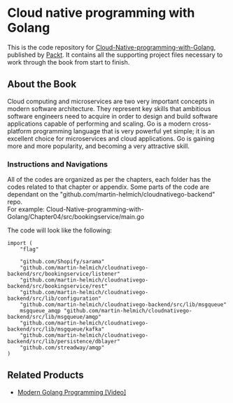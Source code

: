 # Cloud native programming with Golang
This is the code repository for [Cloud-Native-programming-with-Golang](https://www.packtpub.com/application-development/cloud-native-programming-golang?utm_source=github&utm_medium=repository&utm_campaign=9781787125988), published by [Packt](https://www.packtpub.com/). It contains all the supporting project files necessary to work through the book from start to finish.
## About the Book
Cloud computing and microservices are two very important concepts in modern software architecture. They represent key skills that ambitious software engineers need to acquire in order to design and build software applications capable of performing and scaling. Go is a modern cross-platform programming language that is very powerful yet simple; it is an excellent choice for microservices and cloud applications. Go is gaining more and more popularity, and becoming a very attractive skill.
### Instructions and Navigations
All of the codes are organized as per the chapters, each folder has the codes related to that chapter or appendix. Some parts of the code are dependant on the "github.com/martin-helmich/cloudnativego-backend" repo.                    
For example: Cloud-Native-programming-with-Golang/Chapter04/src/bookingservice/main.go

The code will look like the following:
```
import (
	"flag"

	"github.com/Shopify/sarama"
	"github.com/martin-helmich/cloudnativego-backend/src/bookingservice/listener"
	"github.com/martin-helmich/cloudnativego-backend/src/bookingservice/rest"
	"github.com/martin-helmich/cloudnativego-backend/src/lib/configuration"
	"github.com/martin-helmich/cloudnativego-backend/src/lib/msgqueue"
	msgqueue_amqp "github.com/martin-helmich/cloudnativego-backend/src/lib/msgqueue/amqp"
	"github.com/martin-helmich/cloudnativego-backend/src/lib/msgqueue/kafka"
	"github.com/martin-helmich/cloudnativego-backend/src/lib/persistence/dblayer"
	"github.com/streadway/amqp"
)
```

## Related Products
 
  
* [Modern Golang Programming [Video]](https://www.packtpub.com/web-development/modern-golang-programming-video?utm_source=github&utm_medium=repository&utm_campaign=9781787125254)

  

